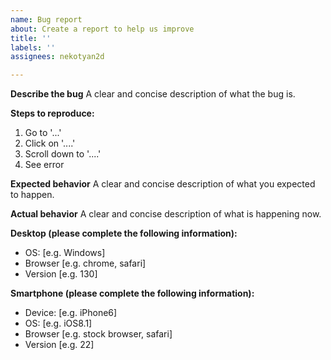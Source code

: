 ```yaml
---
name: Bug report
about: Create a report to help us improve
title: ''
labels: ''
assignees: nekotyan2d

---
```


**Describe the bug**
A clear and concise description of what the bug is.

**Steps to reproduce:**
1. Go to '...'
2. Click on '....'
3. Scroll down to '....'
4. See error

**Expected behavior**
A clear and concise description of what you expected to happen.

**Actual behavior**
A clear and concise description of what is happening now.

**Desktop (please complete the following information):**
 - OS: [e.g. Windows]
 - Browser [e.g. chrome, safari]
 - Version [e.g. 130]

**Smartphone (please complete the following information):**
 - Device: [e.g. iPhone6]
 - OS: [e.g. iOS8.1]
 - Browser [e.g. stock browser, safari]
 - Version [e.g. 22]
